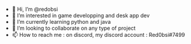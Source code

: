 - 👋 Hi, I’m @redobsi
- 👀 I’m interested in game developping and desk app dev
- 🌱 I’m currently learning python and java
- 💞️ I’m looking to collaborate on any type of project
- 📫 How to reach me : on discord, my discord account : Red0bsi#7499

<!---
redobsi/redobsi is a ✨ special ✨ repository because its `README.md` (this file) appears on your GitHub profile.
You can click the Preview link to take a look at your changes.
--->
